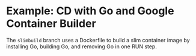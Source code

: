 # Example: CD with Go and Google Container Builder

The `slimbuild` branch uses a Dockerfile to build a slim container
image by installing Go, building Go, and removing Go in one RUN step.
